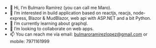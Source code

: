 - 👋 Hi, I’m Bulmaro Ramirez (you can call me Maro).
- 👀 I’m interested in build application based on reactjs, reacjs, node-express, Blazor & MudBlazor, web api with ASP.NET and a bit Python.
- 🌱 I’m currently learning about graphql.
- 💞️ I’m looking to collaborate on web apps.
- 📫 You can reach me vía email: bulmaroramirezlopez@gmail.com or mobile: 7971161999

<!---
maro-rl/maro-rl is a ✨ special ✨ repository because its `README.md` (this file) appears on your GitHub profile.
You can click the Preview link to take a look at your changes.
--->
